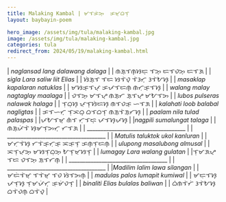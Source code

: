 ```yaml
---
title: Malaking Kambal | ᜋᜎᜃᜒᜅ᜔  ᜃᜋ᜔ᜊᜎ᜔
layout: baybayin-poem

hero_image: /assets/img/tula/malaking-kambal.jpg
image: /assets/img/tula/malaking-kambal.jpg
categories: tula
redirect_from: 2024/05/19/malaking-kambal.html
---
```


| *naglansad lang dalawang dalaga* | | ᜈᜄ᜔ᜎᜈ᜔ᜐᜇ᜔  ᜎᜅ᜔  ᜇᜎᜏᜅ᜔  ᜇᜎᜄ |
| *sigla Lara saliw liit Elias* | | ᜐᜒᜄ᜔ᜎ  ᜎᜇ  ᜐᜎᜒᜏ᜔  ᜎᜒᜂᜆ᜔  ᜂᜎᜒᜀᜐ᜔ |
| *masaklap kapalaran natuklas* | | ᜋᜐᜃ᜔ᜎᜉ᜔  ᜃᜉᜎᜇᜈ᜔  ᜈᜆᜓᜃ᜔ᜎᜐ᜔ |
| *walang malay nagtaglay maalaga* | | ᜏᜎᜅ᜔  ᜋᜎᜌ᜔  ᜈᜄ᜔ᜆ ᜄ᜔ᜎᜌ᜔  ᜋᜀᜎᜅ |
| *lubos pulseras nalawak halaga* | | ᜎᜓᜊᜓᜐ᜔  ᜉᜓᜎ᜔ᜐᜒᜇᜐ᜔  ᜈᜎᜏᜃ᜔  ᜑᜎᜄ |
| *kalahati loob balabal nagligtas* | | ᜃᜎᜑᜆ᜔  ᜎᜓᜁᜊ᜔  ᜊᜎᜊᜎ᜔  ᜈᜄ᜔ᜎᜒᜄ᜔ᜆᜐ᜔ |
| *paalam nila tulad palaspas* | |ᜉᜀᜎᜋ᜔  ᜈᜒᜎ  ᜆᜓᜎᜇ᜔  ᜉᜎᜐ᜔ᜉᜐ᜔ |
|*nagpili sumalungat talaga* | | ᜈᜄ᜔ᜉᜒᜎᜒ  ᜐᜓᜋᜎᜓᜅᜆ᜔  ᜆᜎᜄ |
| ____________________________________ | | ____________________________________ |
| *Matulis taluktok ukol kanluran* | | ᜋᜆᜓᜎᜒᜐ᜔   ᜆᜎᜒᜃ᜔ᜆᜓᜃ᜔  ᜁᜃᜓᜎ᜔   ᜃᜈ᜔ᜎᜓᜇᜈ᜔  |
| *ulupong masalubong almusal* | | ᜁᜎᜓᜉᜓᜅ᜔  ᜋᜐᜎᜓᜊᜓᜅ᜔  ᜀᜎ᜔ᜋᜓᜐᜎ᜔ |
| *lumagay Lara walang gulatan* | |ᜎᜓᜋᜄᜌ᜔  ᜎᜇ  ᜏᜎᜅ᜔  ᜄᜓᜎᜆᜈ᜔ |
| ____________________________________ | | ____________________________________ |
|*Madilim lalim lawa silangan* | | ᜋᜇᜒᜎᜒᜋ᜔  ᜎᜎᜒᜋ᜔  ᜎᜏ  ᜐᜒᜎᜅᜈ᜔  |
| *madulas palos lumapit kumiwal* | | ᜋᜇᜓᜎᜐ᜔  ᜉᜎᜓᜐ᜔  ᜎᜓᜋᜉᜒᜆ᜔  ᜃᜓᜋᜒᜏᜎ᜔ |
| *binaliti Elias bulalas baliwan* | | ᜊᜒᜈᜎᜒᜆᜒ  ᜂᜎᜒᜀᜐ᜔ ᜊᜎᜒᜏᜈ᜔  ᜊᜎᜒᜏ᜔ |
